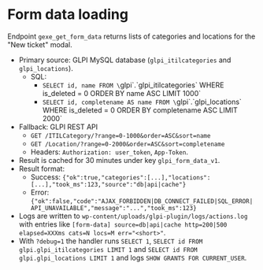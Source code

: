 # Form data loading

Endpoint `gexe_get_form_data` returns lists of categories and locations for the "New ticket" modal.

* Primary source: GLPI MySQL database (`glpi_itilcategories` and `glpi_locations`).
  * SQL:
    * `SELECT id, name FROM \`glpi\`.\`glpi_itilcategories\` WHERE is_deleted = 0 ORDER BY name ASC LIMIT 1000`
    * `SELECT id, completename AS name FROM \`glpi\`.\`glpi_locations\` WHERE is_deleted = 0 ORDER BY completename ASC LIMIT 2000`
* Fallback: GLPI REST API
  * `GET /ITILCategory/?range=0-1000&order=ASC&sort=name`
  * `GET /Location/?range=0-2000&order=ASC&sort=completename`
  * Headers: `Authorization: user_token`, `App-Token`.
* Result is cached for 30 minutes under key `glpi_form_data_v1`.
* Result format:
  * Success: `{"ok":true,"categories":[...],"locations":[...],"took_ms":123,"source":"db|api|cache"}`
  * Error: `{"ok":false,"code":"AJAX_FORBIDDEN|DB_CONNECT_FAILED|SQL_ERROR|API_UNAVAILABLE","message":"...","took_ms":123}`
* Logs are written to `wp-content/uploads/glpi-plugin/logs/actions.log` with entries like `[form-data] source=db|api|cache http=200|500 elapsed=XXXms cats=N locs=M err="<short>"`.
* With `?debug=1` the handler runs `SELECT 1`, `SELECT id FROM glpi.glpi_itilcategories LIMIT 1` and `SELECT id FROM glpi.glpi_locations LIMIT 1` and logs `SHOW GRANTS FOR CURRENT_USER`.
